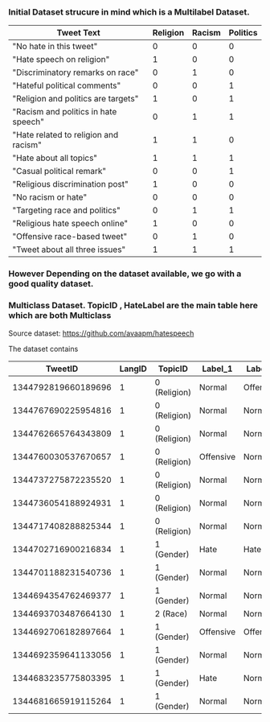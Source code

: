 



### Initial Dataset strucure in mind which is a Multilabel Dataset.

| Tweet Text                            | Religion | Racism | Politics |
|---------------------------------------|----------|--------|----------|
| "No hate in this tweet"               | 0        | 0      | 0        |
| "Hate speech on religion"             | 1        | 0      | 0        |
| "Discriminatory remarks on race"      | 0        | 1      | 0        |
| "Hateful political comments"          | 0        | 0      | 1        |
| "Religion and politics are targets"   | 1        | 0      | 1        |
| "Racism and politics in hate speech"  | 0        | 1      | 1        |
| "Hate related to religion and racism" | 1        | 1      | 0        |
| "Hate about all topics"               | 1        | 1      | 1        |
| "Casual political remark"             | 0        | 0      | 1        |
| "Religious discrimination post"       | 1        | 0      | 0        |
| "No racism or hate"                   | 0        | 0      | 0        |
| "Targeting race and politics"         | 0        | 1      | 1        |
| "Religious hate speech online"        | 1        | 0      | 0        |
| "Offensive race-based tweet"          | 0        | 1      | 0        |
| "Tweet about all three issues"        | 1        | 1      | 1        |




###  However Depending on the dataset available, we go with a good quality dataset.

### Multiclass Dataset.  TopicID , HateLabel are the main table here which are both Multiclass

Source dataset: https://github.com/avaapm/hatespeech

The dataset contains 

| TweetID           | LangID | TopicID   | Label_1  | Label_2  | Label_3  | Label_4  | Label_5  | HateLabel |
|--------------------|--------|-----------|----------|----------|----------|----------|----------|-----------|
| 1344792819660189696 | 1      | 0 (Religion) | Normal   | Offensive | Hate     | Normal   | Normal   | Offensive |
| 1344767690225954816 | 1      | 0 (Religion) | Normal   | Normal   | Normal   | Offensive | Normal   | Normal    |
| 1344762665764343809 | 1      | 0 (Religion) | Normal   | Normal   | Offensive | Normal   | Normal   | Offensive |
| 1344760030537670657 | 1      | 0 (Religion) | Offensive | Normal   | Normal   | Normal   | Hate     | Hate      |
| 1344737275872235520 | 1      | 0 (Religion) | Normal   | Normal   | Normal   | Normal   | Normal   | Normal    |
| 1344736054188924931 | 1      | 0 (Religion) | Normal   | Normal   | Normal   | Normal   | Normal   | Normal    |
| 1344717408288825344 | 1      | 0 (Religion) | Normal   | Normal   | Normal   | Normal   | Normal   | Normal    |
| 1344702716900216834 | 1      | 1 (Gender)   | Hate     | Hate     | Normal   | Normal   | Offensive | Hate      |
| 1344701188231540736 | 1      | 1 (Gender)   | Normal   | Normal   | Normal   | Normal   | Normal   | Normal    |
| 1344694354762469377 | 1      | 1 (Gender)   | Normal   | Normal   | Normal   | Normal   | Normal   | Normal    |
| 1344693703487664130 | 1      | 2 (Race)     | Normal   | Normal   | Normal   | Normal   | Normal   | Normal    |
| 1344692706182897664 | 1      | 1 (Gender)   | Offensive | Offensive | Normal   | Normal   | Normal   | Offensive |
| 1344692359641133056 | 1      | 1 (Gender)   | Normal   | Normal   | Normal   | Normal   | Normal   | Normal    |
| 1344683235775803395 | 1      | 1 (Gender)   | Hate     | Normal   | Normal   | Normal   | Normal   | Hate      |
| 1344681665919115264 | 1      | 1 (Gender)   | Normal   | Normal   | Normal   | Normal   | Normal   | Normal    |

